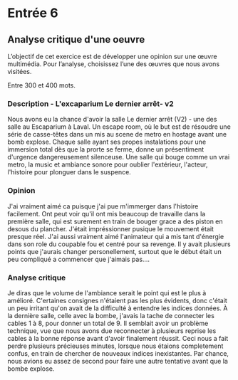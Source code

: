 # Entrée 6
## Analyse critique d'une oeuvre

L’objectif de cet exercice est de développer une opinion sur une œuvre multimédia. Pour l’analyse, choisissez l’une des œuvres que nous avons visitées. 

Entre 300 et 400 mots. 

### Description - L'excaparium Le dernier arrêt- v2
Nous avons eu la chance d'avoir la salle Le dernier arrêt (V2) - une des salle au Escaparium à Laval. Un escape room, où le but est de résoudre une série de casse-têtes dans un mis au scene de metro en hostage avant une bomb explose. Chaque salle ayant ses propes instalations pour une immersion total dès que la prorte se ferme, donne un présentiment d'urgence dangereusement silenceuse. Une salle qui bouge comme un vrai metro, la music et ambiance sonore pour oublier l'extérieur, l'acteur, l'histoire pour plonguer dans le suspence. 

### Opinion
J'ai vraiment aimé ca puisque j'ai pue m'immerger dans l'histoire facilement. Ont peut voir qu'il ont mis beaucoup de travaille dans la première salle, qui est surement en train de bouger grace a des piston en desous du plancher. J'était impréssionner pusique le mouvement était presque réel. J'ai aussi vraiment aimé l'animateur qui a mis tant d'énergie dans son role du coupable fou et centré pour sa revenge. Il y avait plusieurs points que j'aurais changer personellement, surtout que le début était un peu compliqué a commencer que j'aimais pas....

### Analyse critique
Je diras que le volume de l'ambiance serait le point qui est  le plus à amélioré. C'ertaines consignes n'étaient pas les plus évidents, donc c'était un peu irritant qu'on avait de la difficulté à entendre les indices données. À la dernière salle, celle avec la bombe, j'avais la tache de connecter les cables 1 à 8, pour donner un total de 9. Il semblait avoir un problème technique, vue que nous avons due reconnecter à plusieurs reprise les cables à la bonne réponse avant d'avoir finalement réussit. Ceci nous a fait perdre plusieurs précieuses minutes, lorsque nous étaions completement confus, en train de chercher de nouveaux indices inexistantes. Par chance, nous avions eu assez de second pour faire une autre tentative avant que la bombe explose. 
